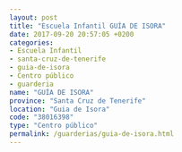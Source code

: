 ```yaml
---
layout: post
title: "Escuela Infantil GUÍA DE ISORA"
date: 2017-09-20 20:57:05 +0200
categories:
- Escuela Infantil
- santa-cruz-de-tenerife
- guia-de-isora
- Centro público
- guarderia
name: "GUÍA DE ISORA"
province: "Santa Cruz de Tenerife"
location: "Guia de Isora"
code: "38016398"
type: "Centro público"
permalink: /guarderias/guia-de-isora.html
---
```

